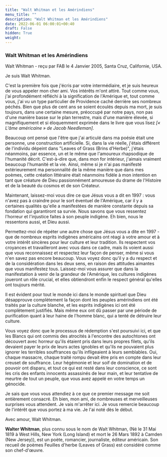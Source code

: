 ```yaml
---
title: "Walt Whitman et les Amérindiens"
menu_title: ""
description: "Walt Whitman et les Amérindiens"
date: 2022-06-01 06:00:01+00:40
draft: False
hidden: True
weight:
---
```

### Walt Whitman et les Amérindiens

Walt Whitman - reçu par FAB le 4 Janvier 2005, Santa Cruz, Californie, USA.

Je suis Walt Whitman.

C'est la première fois que j'écris par votre intermédiaire, et je suis heureux de vous appeler mon cher ami. Vos intérêts m'ont attiré. Tout comme vous, j'ai profondément réfléchi à la signification de l'Amérique et, tout comme vous, j'ai vu un type particulier de Providence caché derrière ses nombreux péchés. Bien que plus de cent ans se soient écoulés depuis ma mort, je suis toujours, dans une certaine mesure, préoccupé par notre pays, non pas d'une manière basse sur le plan terrestre, mais d'une manière élevée, si magnifiquement et si éloquemment exprimée dans le livre que vous lisez *[« L'âme américaine » de Jacob Needleman]*.

Beaucoup ont pensé que l'être que j'ai articulé dans ma poésie était une personne, une construction artificielle. Si, dans la vie réelle, j'étais différent de l'individu dépeint dans "Leaves of Grass (Brins d'Herbe)", j'étais néanmoins, par essence, un et le même que l'amoureux rhapsodique de l'humanité décrit. C'est-à-dire que, dans mon for intérieur, j'aimais vraiment beaucoup l'humanité et la vie. Ainsi, même si je n'ai pas manifesté extérieurement ma personnalité de la même manière que dans mes poèmes, cette création littéraire était néanmoins fidèle à mon intention en tant que créature de Dieu passionnément amoureuse du drame de l'Histoire et de la beauté du cosmos et de son Créateur.

Maintenant, laissez-moi vous dire ce que Jésus vous a dit en 1997 : vous n'avez pas à craindre pour le sort éventuel de l'Amérique, car il y a certaines qualités qu'elle a manifestées de manière constante depuis sa fondation qui garantiront sa survie. Nous savons que vous ressentez l'horreur et l'injustice faites à son peuple indigène. Eh bien, nous le ressentons aussi, et Dieu aussi.

Permettez-moi de répéter une autre chose que Jésus vous a dite en 1997 - que de nombreux esprits indigènes américains ont réagi à votre amour et à votre intérêt sincères pour leur culture et leur tradition. Ils respectent vos croyances et travailleront avec vous dans ce cadre, mais ils voient aussi que vous reconnaissez et respectez leur façon de penser, même si vous n'en savez pas encore beaucoup. Vous voyez donc qu'il y a du respect et de la considération dans les deux sens, en raison des attitudes aimantes que vous manifestez tous. Laissez-moi vous assurer que dans la manifestation à venir de la grandeur de l'Amérique, les cultures indigènes joueront un rôle crucial, et elles obtiendront enfin le respect général qu'elles ont toujours mérité.

Il est évident pour tout le monde ici dans le monde spirituel que Dieu désapprouve complètement la façon dont les peuples amérindiens ont été traités par la culture blanche, et les esprits indigènes ici ont été complètement justifiés. Mais même eux ont dû passer par une période de purification quant à leur haine de l'homme blanc, qui a tenté de détruire leur culture.

Vous voyez donc que le processus de rédemption s'est poursuivi ici, et que les Blancs qui ont commis des atrocités à l'encontre des autochtones ont découvert avec horreur qu'ils étaient pris dans leurs propres filets, qu'ils devaient payer le prix de leurs actes ignobles et qu'ils ne pouvaient plus ignorer les terribles souffrances qu'ils infligeaient à leurs semblables. Oui, chaque massacre, chaque traité rompu devait être pris en compte dans leur creuset de souffrance. Leur hégémonie et leur soif de domination et de pouvoir ont disparu, et tout ce qui est resté dans leur conscience, ce sont les cris des enfants innocents assassinés de leur main, et leur tentative de meurtre de tout un peuple, que vous avez appelé en votre temps un génocide.

Je sais que vous vous attendiez à ce que ce premier message me soit entièrement consacré. Eh bien, mon ami, de nombreuses et merveilleuses surprises vous attendent. Je vais m'arrêter ici. Je vous remercie beaucoup de l'intérêt que vous portez à ma vie. Je l'ai noté dès le début.

Avec amour, Walt Whitman.

**Walter Whitman**, plus connu sous le nom de Walt Whitman, (Né le 31 Mai 1819 à West Hills, New York (Long Island) et mort le 26 Mars 1892 à Camden (New Jersey)), est un poète, romancier, journaliste, éditeur américain. Son recueil de poèmes Feuilles d'herbe (Leaves of Grass) est considéré comme son chef-d'œuvre.
